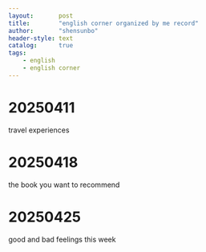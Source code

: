 ```yaml
---
layout:       post
title:        "english corner organized by me record"
author:       "shensunbo"
header-style: text
catalog:      true
tags:
    - english
    - english corner
---
```


# 20250411
travel experiences 

# 20250418
the book you want to recommend 

# 20250425
good and bad feelings this week 